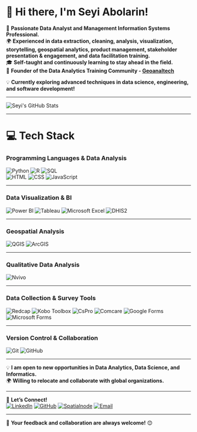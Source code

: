 # 👋 Hi there, I'm Seyi Abolarin!  
🚀 **Passionate Data Analyst and Management Information Systems Professional.**  
🌍 **Experienced in data extraction, cleaning, analysis, visualization, storytelling, geospatial analytics, product management, stakeholder presentation & engagement, and data facilitation training.**  
🎓 **Self-taught and continuously learning to stay ahead in the field.**  
🌱 **Founder of the Data Analytics Training Community - [Geoanaltech](https://www.linkedin.com/company/geoanaltech)**  

💡 **Currently exploring advanced techniques in data science, engineering, and software development!**  

---

<!-- GitHub stats from https://github.com/anuraghazra/github-readme-stats -->
![Seyi's GitHub Stats](https://github-readme-stats.vercel.app/api?username=seyiabolarin&theme=radical&hide_border=false&include_all_commits=true&count_private=false)<br/>

---

# 💻 Tech Stack  
<!-- Badges from https://github.com/Ileriayo/markdown-badges -->

### **Programming Languages & Data Analysis**  
![Python](https://img.shields.io/badge/Python-3670A0?style=for-the-badge&logo=python&logoColor=ffdd54) 
![R](https://img.shields.io/badge/R-276DC3?style=for-the-badge&logo=r&logoColor=white) 
![SQL](https://img.shields.io/badge/SQL-336791?style=for-the-badge&logo=postgresql&logoColor=white)  
![HTML](https://img.shields.io/badge/HTML-E34F26?style=for-the-badge&logo=html5&logoColor=white) 
![CSS](https://img.shields.io/badge/CSS-1572B6?style=for-the-badge&logo=css3&logoColor=white) 
![JavaScript](https://img.shields.io/badge/JavaScript-F7DF1E?style=for-the-badge&logo=javascript&logoColor=black)  

---

### **Data Visualization & BI**  
![Power BI](https://img.shields.io/badge/Power_BI-F2C811?style=for-the-badge&logo=powerbi&logoColor=black) 
![Tableau](https://img.shields.io/badge/Tableau-E97627?style=for-the-badge&logo=tableau&logoColor=white) 
![Microsoft Excel](https://img.shields.io/badge/Microsoft_Excel-217346?style=for-the-badge&logo=microsoft-excel&logoColor=white) 
![DHIS2](https://img.shields.io/badge/DHIS2-2D9CDB?style=for-the-badge&logo=dhis2&logoColor=white)  

---

### **Geospatial Analysis**  
![QGIS](https://img.shields.io/badge/QGIS-3CAA3C?style=for-the-badge&logo=qgis&logoColor=white) 
![ArcGIS](https://img.shields.io/badge/ArcGIS-0079C1?style=for-the-badge&logo=esri&logoColor=white)  

---

### **Qualitative Data Analysis**  
![Nvivo](https://img.shields.io/badge/NVivo-1C1C1C?style=for-the-badge&logo=nvidia&logoColor=white)  

---

### **Data Collection & Survey Tools**  
![Redcap](https://img.shields.io/badge/REDCap-FF0000?style=for-the-badge) 
![Kobo Toolbox](https://img.shields.io/badge/Kobo_Toolbox-2C8EBB?style=for-the-badge) 
![CsPro](https://img.shields.io/badge/CsPro-0076D6?style=for-the-badge) 
![Comcare](https://img.shields.io/badge/Comcare-0078D7?style=for-the-badge&logo=microsoft) 
![Google Forms](https://img.shields.io/badge/Google_Forms-4285F4?style=for-the-badge&logo=google) 
![Microsoft Forms](https://img.shields.io/badge/Microsoft_Forms-0078D4?style=for-the-badge&logo=microsoft)  

---

### **Version Control & Collaboration**  
![Git](https://img.shields.io/badge/Git-F05033?style=for-the-badge&logo=git&logoColor=white) 
![GitHub](https://img.shields.io/badge/GitHub-181717?style=for-the-badge&logo=github&logoColor=white)  

---

💡 **I am open to new opportunities in Data Analytics, Data Science, and Informatics.**  
🌍 **Willing to relocate and collaborate with global organizations.**  

---

🚀 **Let’s Connect!**  
[![LinkedIn](https://img.shields.io/badge/LinkedIn-0077B5?style=for-the-badge&logo=linkedin&logoColor=white)](https://www.linkedin.com/in/seyiabolarin) 
[![GitHub](https://img.shields.io/badge/GitHub-181717?style=for-the-badge&logo=github&logoColor=white)](https://github.com/seyiabolarin) 
[![Spatialnode](https://img.shields.io/badge/Spatialnode-3C91E6?style=for-the-badge&logo=data&logoColor=white)](https://www.spatialnode.net/seyiabolarin) 
[![Email](https://img.shields.io/badge/Email-D14836?style=for-the-badge&logo=gmail&logoColor=white)](mailto:seyiabolarin@hotmail.com)  

---

💬 **Your feedback and collaboration are always welcome!** 😊
